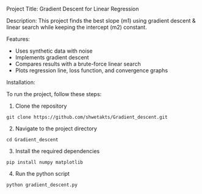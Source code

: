 Project Title: 
Gradient Descent for Linear Regression

Description: 
This project finds the best slope (m1) using gradient descent & linear search while keeping the intercept (m2) constant.

Features:
- Uses synthetic data with noise
- Implements gradient descent 
- Compares results with a brute-force linear search
- Plots regression line, loss function, and convergence graphs
  
Installation:

To run the project, follow these steps:

1. Clone the repository

```git clone https://github.com/shwetakts/Gradient_descent.git```

2. Navigate to the project directory

```cd Gradient_descent```

3. Install the required dependencies

```pip install numpy matplotlib```

4. Run the python script

```python gradient_descent.py```
